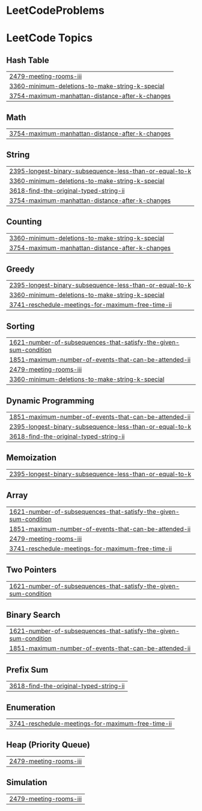# LeetCodeProblems
<!---LeetCode Topics Start-->
# LeetCode Topics
## Hash Table
|  |
| ------- |
| [2479-meeting-rooms-iii](https://github.com/asingh-2112/LeetCodeProblems/tree/master/2479-meeting-rooms-iii) |
| [3360-minimum-deletions-to-make-string-k-special](https://github.com/asingh-2112/LeetCodeProblems/tree/master/3360-minimum-deletions-to-make-string-k-special) |
| [3754-maximum-manhattan-distance-after-k-changes](https://github.com/asingh-2112/LeetCodeProblems/tree/master/3754-maximum-manhattan-distance-after-k-changes) |
## Math
|  |
| ------- |
| [3754-maximum-manhattan-distance-after-k-changes](https://github.com/asingh-2112/LeetCodeProblems/tree/master/3754-maximum-manhattan-distance-after-k-changes) |
## String
|  |
| ------- |
| [2395-longest-binary-subsequence-less-than-or-equal-to-k](https://github.com/asingh-2112/LeetCodeProblems/tree/master/2395-longest-binary-subsequence-less-than-or-equal-to-k) |
| [3360-minimum-deletions-to-make-string-k-special](https://github.com/asingh-2112/LeetCodeProblems/tree/master/3360-minimum-deletions-to-make-string-k-special) |
| [3618-find-the-original-typed-string-ii](https://github.com/asingh-2112/LeetCodeProblems/tree/master/3618-find-the-original-typed-string-ii) |
| [3754-maximum-manhattan-distance-after-k-changes](https://github.com/asingh-2112/LeetCodeProblems/tree/master/3754-maximum-manhattan-distance-after-k-changes) |
## Counting
|  |
| ------- |
| [3360-minimum-deletions-to-make-string-k-special](https://github.com/asingh-2112/LeetCodeProblems/tree/master/3360-minimum-deletions-to-make-string-k-special) |
| [3754-maximum-manhattan-distance-after-k-changes](https://github.com/asingh-2112/LeetCodeProblems/tree/master/3754-maximum-manhattan-distance-after-k-changes) |
## Greedy
|  |
| ------- |
| [2395-longest-binary-subsequence-less-than-or-equal-to-k](https://github.com/asingh-2112/LeetCodeProblems/tree/master/2395-longest-binary-subsequence-less-than-or-equal-to-k) |
| [3360-minimum-deletions-to-make-string-k-special](https://github.com/asingh-2112/LeetCodeProblems/tree/master/3360-minimum-deletions-to-make-string-k-special) |
| [3741-reschedule-meetings-for-maximum-free-time-ii](https://github.com/asingh-2112/LeetCodeProblems/tree/master/3741-reschedule-meetings-for-maximum-free-time-ii) |
## Sorting
|  |
| ------- |
| [1621-number-of-subsequences-that-satisfy-the-given-sum-condition](https://github.com/asingh-2112/LeetCodeProblems/tree/master/1621-number-of-subsequences-that-satisfy-the-given-sum-condition) |
| [1851-maximum-number-of-events-that-can-be-attended-ii](https://github.com/asingh-2112/LeetCodeProblems/tree/master/1851-maximum-number-of-events-that-can-be-attended-ii) |
| [2479-meeting-rooms-iii](https://github.com/asingh-2112/LeetCodeProblems/tree/master/2479-meeting-rooms-iii) |
| [3360-minimum-deletions-to-make-string-k-special](https://github.com/asingh-2112/LeetCodeProblems/tree/master/3360-minimum-deletions-to-make-string-k-special) |
## Dynamic Programming
|  |
| ------- |
| [1851-maximum-number-of-events-that-can-be-attended-ii](https://github.com/asingh-2112/LeetCodeProblems/tree/master/1851-maximum-number-of-events-that-can-be-attended-ii) |
| [2395-longest-binary-subsequence-less-than-or-equal-to-k](https://github.com/asingh-2112/LeetCodeProblems/tree/master/2395-longest-binary-subsequence-less-than-or-equal-to-k) |
| [3618-find-the-original-typed-string-ii](https://github.com/asingh-2112/LeetCodeProblems/tree/master/3618-find-the-original-typed-string-ii) |
## Memoization
|  |
| ------- |
| [2395-longest-binary-subsequence-less-than-or-equal-to-k](https://github.com/asingh-2112/LeetCodeProblems/tree/master/2395-longest-binary-subsequence-less-than-or-equal-to-k) |
## Array
|  |
| ------- |
| [1621-number-of-subsequences-that-satisfy-the-given-sum-condition](https://github.com/asingh-2112/LeetCodeProblems/tree/master/1621-number-of-subsequences-that-satisfy-the-given-sum-condition) |
| [1851-maximum-number-of-events-that-can-be-attended-ii](https://github.com/asingh-2112/LeetCodeProblems/tree/master/1851-maximum-number-of-events-that-can-be-attended-ii) |
| [2479-meeting-rooms-iii](https://github.com/asingh-2112/LeetCodeProblems/tree/master/2479-meeting-rooms-iii) |
| [3741-reschedule-meetings-for-maximum-free-time-ii](https://github.com/asingh-2112/LeetCodeProblems/tree/master/3741-reschedule-meetings-for-maximum-free-time-ii) |
## Two Pointers
|  |
| ------- |
| [1621-number-of-subsequences-that-satisfy-the-given-sum-condition](https://github.com/asingh-2112/LeetCodeProblems/tree/master/1621-number-of-subsequences-that-satisfy-the-given-sum-condition) |
## Binary Search
|  |
| ------- |
| [1621-number-of-subsequences-that-satisfy-the-given-sum-condition](https://github.com/asingh-2112/LeetCodeProblems/tree/master/1621-number-of-subsequences-that-satisfy-the-given-sum-condition) |
| [1851-maximum-number-of-events-that-can-be-attended-ii](https://github.com/asingh-2112/LeetCodeProblems/tree/master/1851-maximum-number-of-events-that-can-be-attended-ii) |
## Prefix Sum
|  |
| ------- |
| [3618-find-the-original-typed-string-ii](https://github.com/asingh-2112/LeetCodeProblems/tree/master/3618-find-the-original-typed-string-ii) |
## Enumeration
|  |
| ------- |
| [3741-reschedule-meetings-for-maximum-free-time-ii](https://github.com/asingh-2112/LeetCodeProblems/tree/master/3741-reschedule-meetings-for-maximum-free-time-ii) |
## Heap (Priority Queue)
|  |
| ------- |
| [2479-meeting-rooms-iii](https://github.com/asingh-2112/LeetCodeProblems/tree/master/2479-meeting-rooms-iii) |
## Simulation
|  |
| ------- |
| [2479-meeting-rooms-iii](https://github.com/asingh-2112/LeetCodeProblems/tree/master/2479-meeting-rooms-iii) |
<!---LeetCode Topics End-->